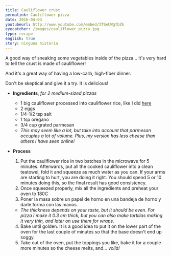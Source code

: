 ```yaml
---
title: Cauliflower crust
permalink: Cauliflower pizza
date: 2016-04-03
youtubeurl: http://www.youtube.com/embed/ITSeUWgtbZk
eyecatcher: /images/cauliflower_pizza.jpg
type: recipe
english: true
story: ninguna historia
---
```


A good way of sneaking some vegetables inside of the pizza... It's very hard to tell the crust is made of cauliflower!

And it's a great way of having a low-carb, high-fiber dinner. 

Don't be skeptical and give it a try. It is delicious!

* **Ingredients**, _for 2 medium-sized pizzas_
  - 1 big cauliflower processed into cauliflower rice, like I did [here](http://maria.recipes/cauliflowerRice/)
  - 2 eggs
  - 1/4-1/2 tsp salt
  - 1 tsp oregano
  - 3/4 cup grated parmesan
   - _This may seem like a lot, but take into account that parmesan occupies a lot of volume. Plus, my version has less cheese than others I have seen online!_

* **Process**
  1. Put the cauliflower rice in two batches in the microwave for 5 minutes. Afterwards, put all the cooked cauliflower into a clean teatowel, fold it and squeeze as much water as you can. If your arms are starting to hurt, you are doing it right. You should spend 5 or 10 minutes doing this, so the final result has good consistency.
  2. Once squeezed properly, mix all the ingredients and preheat your oven to 180C
  3. Poner la masa sobre un papel de horno en una bandeja de horno y darle forma con las manos. 
   - _The thickness depends on your taste, but it should be even. For pizza I make it 0.3 cm thick, but you can also make tortillas making it very thin, and later on use them for wraps._
  4. Bake until golden. It is a good idea to put it on the lower part of the oven for the last couple of minutes so that the base doesn't end up soggy.
  5. Take out of the oven, put the toppings you like, bake it for a couple more minutes so the cheese melts, and... _voilà!_
